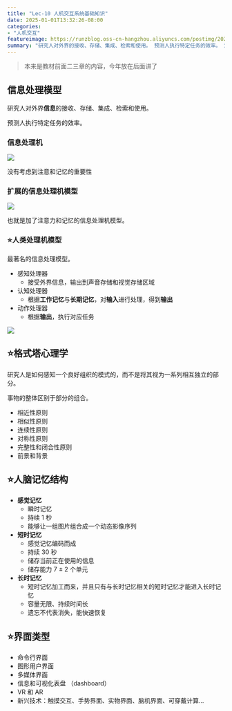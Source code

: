 ```yaml
---
title: "Lec-10 人机交互系统基础知识"
date: 2025-01-01T13:32:26-08:00
categories: 
- "人机交互"
featureimage: https://runzblog.oss-cn-hangzhou.aliyuncs.com/postimg/202501011334614.png
summary: "研究人对外界的接收、存储、集成、检索和使用。 预测人执行特定任务的效率。 没有考虑到注意和记忆的重要性 也就是加了注意力和记忆的信息处理机模型。 最著名的信息处理模型。 研究人是如何感知一个良好组织的..."
---
```


> 本来是教材前面二三章的内容，今年放在后面讲了

## 信息处理模型

研究人对外界**信息**的接收、存储、集成、检索和使用。

预测人执行特定任务的效率。

### 信息处理机

![](https://runzblog.oss-cn-hangzhou.aliyuncs.com/postimg/202501011334614.png)

没有考虑到注意和记忆的重要性

### 扩展的信息处理机模型

![](https://runzblog.oss-cn-hangzhou.aliyuncs.com/postimg/202501011334097.png)

也就是加了注意力和记忆的信息处理机模型。

### ⭐人类处理机模型

最著名的信息处理模型。

- 感知处理器
	- 接受外界信息，输出到声音存储和视觉存储区域
- 认知处理器
	- 根据**工作记忆**与**长期记忆**，对**输入**进行处理，得到**输出**
- 动作处理器
	- 根据**输出**，执行对应任务

![](https://runzblog.oss-cn-hangzhou.aliyuncs.com/postimg/202501011338020.png)

## ⭐格式塔心理学

研究人是如何感知一个良好组织的模式的，而不是将其视为一系列相互独立的部分。

事物的整体区别于部分的组合。

- 相近性原则
- 相似性原则
- 连续性原则
- 对称性原则
- 完整性和闭合性原则
- 前景和背景

## ⭐人脑记忆结构

- **感觉记忆**
	- 瞬时记忆
	- 持续 1 秒
	- 能够让一组图片组合成一个动态影像序列
- **短时记忆**
	- 感觉记忆编码而成
	- 持续 30 秒
	- 储存当前正在使用的信息
	- 储存能力 7 ± 2 个单元
- **长时记忆**
	- 短时记忆加工而来，并且只有与长时记忆相关的短时记忆才能进入长时记忆
	- 容量无限、持续时间长
	- 遗忘不代表消失，能快速恢复

## ⭐界面类型

- 命令行界面
- 图形用户界面
- 多媒体界面
- 信息和可视化表盘 （dashboard）
- VR 和 AR
- 新兴技术：触摸交互、手势界面、实物界面、脑机界面、可穿戴计算...